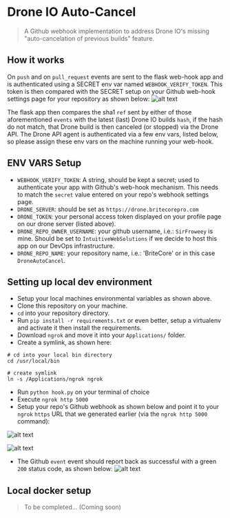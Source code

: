 # Drone IO Auto-Cancel
> A Github webhook implementation to address Drone IO's missing "auto-cancelation of previous builds" feature.

## How it works
On `push` and on `pull_request` events are sent to the flask web-hook app and is authenticated using a SECRET env var named `WEBHOOK_VERIFY_TOKEN`. This token is then compared with the SECRET setup on your Github web-hook settings page for your repository as shown below:
![alt text](https://i.imgur.com/kbhtFhK.png "URL and secret setup and response type")

The flask app then compares the sha1 `ref` sent by either of those aforementioned `events` with the latest (last) Drone IO builds `hash`, if the hash do not match, that Drone build is then canceled (or stopped) via the Drone API. The Drone API agent is authenticated via a few env vars, listed below, so please assign these env vars on the machine running your web-hook.

## ENV VARS Setup
- `WEBHOOK_VERIFY_TOKEN`: A string, should be kept a secret; used to authenticate your app with Github's web-hook mechanism. This needs to match the `secret` value entered on your repo's webhook settings page.
- `DRONE_SERVER`: should be set as `https://drone.britecorepro.com`
- `DRONE_TOKEN`: your personal access token displayed on your profile page on our drone server (listed above).
- `DRONE_REPO_OWNER_USERNAME`: your github username, i.e.: `SirFroweey` is mine. Should be set to `IntuitiveWebSolutions` if we decide to host this app on our DevOps infrastructure.
- `DRONE_REPO_NAME`: your repository name, i.e.: 'BriteCore' or in this case `DroneAutoCancel`.

## Setting up local dev environment
- Setup your local machines environmental variables as shown above.
- Clone this repository on your machine.
- `cd` into your repository directory.
- Run `pip install -r requirements.txt` or even better, setup a virtualenv and activate it then install the requirements.
- Download `ngrok` and move it into your `Applications/` folder.
- Create a symlink, as shown here: 

```
# cd into your local bin directory
cd /usr/local/bin

# create symlink
ln -s /Applications/ngrok ngrok
```

- Run `python hook.py` on your terminal of choice
- Execute `ngrok http 5000`
- Setup your repo's Github webhook as shown below and point it to your `ngrok` `https` URL that we generated earlier (via the `ngrok http 5000` command):

![alt text](https://i.imgur.com/kbhtFhK.png "URL and secret setup and response type")

![alt text](https://i.imgur.com/HBogfyB.png "Event types")

- The Github `event` event should report back as successful with a green `200` status code, as shown below:
![alt text](https://i.imgur.com/TU7bilO.png "Successful ping")


## Local docker setup
> To be completed... (Coming soon)
